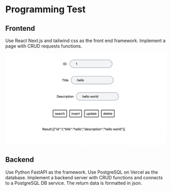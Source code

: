 # Programming Test
## Frontend
Use React Next.js and tailwind css as the front end framework. Implement a page with CRUD requests functions.

![alt text](image.png)

## Backend
Use Python FastAPI as the framework. Use PostgreSQL on Vercel as the database. Implement a backend server with CRUD functions and connects to a PostgreSQL DB service. The return data is formatted in json.